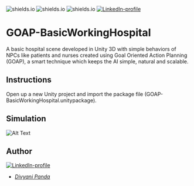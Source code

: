 ![shields.io](https://img.shields.io/badge/MADE%20WITH-Unity3D-red)
![shields.io](https://img.shields.io/badge/platform-Windows-green)
![shields.io](https://img.shields.io/badge/GOAP-purple)
[![LinkedIn-profile](https://img.shields.io/badge/LinkedIn-Divyani-blue.svg)](https://www.linkedin.com/in/divyani-panda-5a8345194/)

# GOAP-BasicWorkingHospital
A basic hospital scene developed in Unity 3D with simple behaviors of NPCs like patients and nurses created using Goal Oriented Action Planning (GOAP), a smart technique which keeps the AI simple, natural and scalable. 

## Instructions
Open up a new Unity project and import the package file (GOAP-BasicWorkingHospital.unitypackage).

## Simulation
![Alt Text](https://github.com/7divs7/GOAP-BasicWorkingHospital/blob/main/goap_hospital.gif)

## Author
[![LinkedIn-profile](https://img.shields.io/badge/LinkedIn-Profile-teal.svg)](https://www.linkedin.com/in/divyani-panda-5a8345194/)
* [*Divyani Panda*](https://github.com/7divs7)

